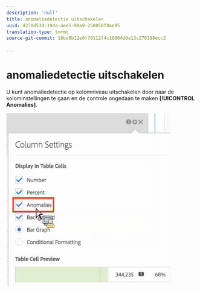 ```yaml
---
description: 'null'
title: anomaliedetectie uitschakelen
uuid: d270d530-19da-4ee5-99a9-258050f8ae95
translation-type: tm+mt
source-git-commit: 16ba0b12e0f70112f4c10804d0a13c278388ecc2

---
```



# anomaliedetectie uitschakelen

U kunt anomaliedetectie op kolomniveau uitschakelen door naar de kolominstellingen te gaan en de controle ongedaan te maken **[!UICONTROL Anomalies]**.

![](assets/turnoff_anomalies.png)

